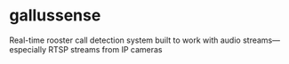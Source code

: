 # gallussense
Real-time rooster call detection system built to work with audio streams—especially RTSP streams from IP cameras
